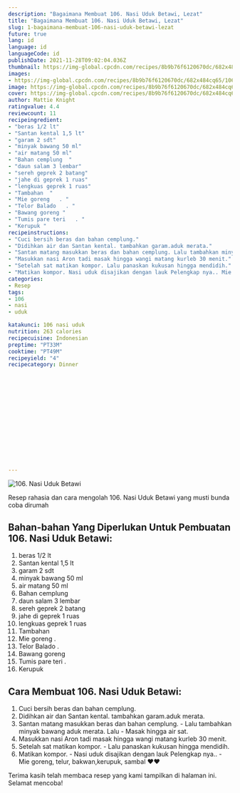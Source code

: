 ```yaml
---
description: "Bagaimana Membuat 106. Nasi Uduk Betawi, Lezat"
title: "Bagaimana Membuat 106. Nasi Uduk Betawi, Lezat"
slug: 1-bagaimana-membuat-106-nasi-uduk-betawi-lezat
future: true
lang: id
language: id
languageCode: id
publishDate: 2021-11-28T09:02:04.036Z 
thumbnail: https://img-global.cpcdn.com/recipes/8b9b76f6120670dc/682x484cq65/106-nasi-uduk-betawi-foto-resep-utama.png
images:
- https://img-global.cpcdn.com/recipes/8b9b76f6120670dc/682x484cq65/106-nasi-uduk-betawi-foto-resep-utama.png
image: https://img-global.cpcdn.com/recipes/8b9b76f6120670dc/682x484cq65/106-nasi-uduk-betawi-foto-resep-utama.png
cover: https://img-global.cpcdn.com/recipes/8b9b76f6120670dc/682x484cq65/106-nasi-uduk-betawi-foto-resep-utama.png
author: Mattie Knight
ratingvalue: 4.4
reviewcount: 11
recipeingredient:
- "beras 1/2 lt"
- "Santan kental 1,5 lt"
- "garam 2 sdt"
- "minyak bawang 50 ml"
- "air matang 50 ml"
- "Bahan cemplung  "
- "daun salam 3 lembar"
- "sereh geprek 2 batang"
- "jahe di geprek 1 ruas"
- "lengkuas geprek 1 ruas"
- "Tambahan  "
- "Mie goreng   . "
- "Telor Balado   . "
- "Bawang goreng "
- "Tumis pare teri   . "
- "Kerupuk "
recipeinstructions:
- "Cuci bersih beras dan bahan cemplung."
- "Didihkan air dan Santan kental. tambahkan garam.aduk merata."
- "Santan matang masukkan beras dan bahan cemplung. Lalu tambahkan minyak bawang aduk merata. Lalu Masak hingga air sat."
- "Masukkan nasi Aron tadi masak hingga wangi matang kurleb 30 menit."
- "Setelah sat matikan kompor. Lalu panaskan kukusan hingga mendidih."
- "Matikan kompor. Nasi uduk disajikan dengan lauk Pelengkap nya.. Mie goreng, telur, bakwan,kerupuk, sambal ❤️❤️"
categories:
- Resep
tags:
- 106
- nasi
- uduk

katakunci: 106 nasi uduk 
nutrition: 263 calories
recipecuisine: Indonesian
preptime: "PT33M"
cooktime: "PT49M"
recipeyield: "4"
recipecategory: Dinner


     
    
    
    
    
    
    
    
    
    
    
      
    
---
```



![106. Nasi Uduk Betawi](https://img-global.cpcdn.com/recipes/8b9b76f6120670dc/682x484cq65/106-nasi-uduk-betawi-foto-resep-utama.png)

Resep rahasia dan cara mengolah  106. Nasi Uduk Betawi yang musti bunda coba dirumah

<!--inarticleads1-->

## Bahan-bahan Yang Diperlukan Untuk Pembuatan 106. Nasi Uduk Betawi:

1. beras 1/2 lt
1. Santan kental 1,5 lt
1. garam 2 sdt
1. minyak bawang 50 ml
1. air matang 50 ml
1. Bahan cemplung  
1. daun salam 3 lembar
1. sereh geprek 2 batang
1. jahe di geprek 1 ruas
1. lengkuas geprek 1 ruas
1. Tambahan  
1. Mie goreng   . 
1. Telor Balado   . 
1. Bawang goreng 
1. Tumis pare teri   . 
1. Kerupuk 



<!--inarticleads2-->

## Cara Membuat 106. Nasi Uduk Betawi:

1. Cuci bersih beras dan bahan cemplung.
1. Didihkan air dan Santan kental. tambahkan garam.aduk merata.
1. Santan matang masukkan beras dan bahan cemplung. - Lalu tambahkan minyak bawang aduk merata. Lalu - Masak hingga air sat.
1. Masukkan nasi Aron tadi masak hingga wangi matang kurleb 30 menit.
1. Setelah sat matikan kompor. - Lalu panaskan kukusan hingga mendidih.
1. Matikan kompor. - Nasi uduk disajikan dengan lauk Pelengkap nya.. - Mie goreng, telur, bakwan,kerupuk, sambal ❤️❤️




Terima kasih telah membaca resep yang kami tampilkan di halaman ini. Selamat mencoba!
